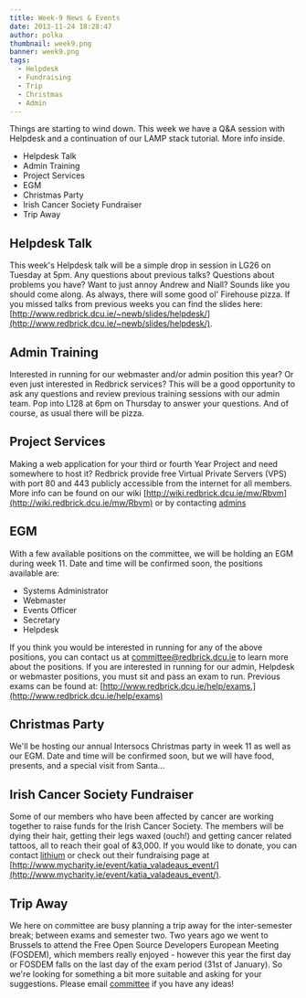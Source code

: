 ```yaml
---
title: Week-9 News & Events
date: 2013-11-24 18:28:47
author: polka
thumbnail: week9.png
banner: week9.png
tags:
  - Helpdesk
  - Fundraising
  - Trip
  - Christmas
  - Admin
---
```


Things are starting to wind down. This week we have a Q&A session with Helpdesk and a continuation of our LAMP stack tutorial. More info inside.

*   Helpdesk Talk
*   Admin Training
*   Project Services
*   EGM
*   Christmas Party
*   Irish Cancer Society Fundraiser
*   Trip Away

<!-- more -->
## Helpdesk Talk

This week's Helpdesk talk will be a simple drop in session in LG26 on Tuesday at 5pm. Any questions about previous talks? Questions about problems you have? Want to just annoy Andrew and Niall? Sounds like you should come along. As always, there will some good ol' Firehouse pizza. If you missed talks from previous weeks you can find the slides here: [http://www.redbrick.dcu.ie/~newb/slides/helpdesk/](http://www.redbrick.dcu.ie/~newb/slides/helpdesk/).

## Admin Training

Interested in running for our webmaster and/or admin position this year? Or even just interested in Redbrick services? This will be a good opportunity to ask any questions and review previous training sessions with our admin team. Pop into L128 at 6pm on Thursday to answer your questions. And of course, as usual there will be pizza.

## Project Services

Making a web application for your third or fourth Year Project and need somewhere to host it? Redbrick provide free Virtual Private Servers (VPS) with port 80 and 443 publicly accessible from the internet for all members. More info can be found on our wiki [http://wiki.redbrick.dcu.ie/mw/Rbvm](http://wiki.redbrick.dcu.ie/mw/Rbvm) or by contacting [admins](/about/contact/admins)

## EGM

With a few available positions on the committee, we will be holding an EGM during week 11\. Date and time will be confirmed soon, the positions available are:

*   Systems Administrator
*   Webmaster
*   Events Officer
*   Secretary
*   Helpdesk

If you think you would be interested in running for any of the above positions, you can contact us at committee@redbrick.dcu.ie to learn more about the positions. If you are interested in running for our admin, Helpdesk or webmaster positions, you must sit and pass an exam to run. Previous exams can be found at: [http://www.redbrick.dcu.ie/help/exams.](http://www.redbrick.dcu.ie/help/exams)

## Christmas Party

We'll be hosting our annual Intersocs Christmas party in week 11 as well as our EGM. Date and time will be confirmed soon, but we will have food, presents, and a special visit from Santa...

## Irish Cancer Society Fundraiser

Some of our members who have been affected by cancer are working together to raise funds for the Irish Cancer Society. The members will be dying their hair, getting their legs waxed (ouch!) and getting cancer related tattoos, all to reach their goal of &3,000\. If you would like to donate, you can contact [lithium](/about/contact/lithium) or check out their fundraising page at [http://www.mycharity.ie/event/katia_valadeaus_event/](http://www.mycharity.ie/event/katia_valadeaus_event/).

## Trip Away

We here on committee are busy planning a trip away for the inter-semester break; between exams and semester two. Two years ago we went to Brussels to attend the Free Open Source Developers European Meeting (FOSDEM), which members really enjoyed - however this year the first day or FOSDEM falls on the last day of the exam period (31st of January). So we're looking for something a bit more suitable and asking for your suggestions. Please email [committee](/about/contact/committee) if you have any ideas!
